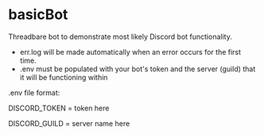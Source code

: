 # basicBot
Threadbare bot to demonstrate most likely Discord bot functionality.
- err.log will be made automatically when an error occurs for the first time.
- .env must be populated with your bot's token and the server (guild) that it will be functioning within


.env file format:

DISCORD_TOKEN = token here

DISCORD_GUILD = server name here
